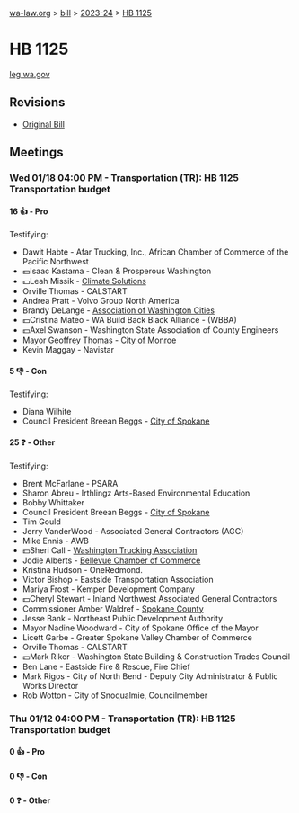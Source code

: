 [wa-law.org](/) > [bill](/bill/) > [2023-24](/bill/2023-24/) > [HB 1125](/bill/2023-24/hb/1125/)

# HB 1125
[leg.wa.gov](https://app.leg.wa.gov/billsummary?BillNumber=1125&Year=2023&Initiative=false)

## Revisions
* [Original Bill](1/)

## Meetings
### Wed 01/18 04:00 PM - Transportation (TR): HB 1125 Transportation budget
#### 16 👍 - Pro
Testifying:
* Dawit Habte - Afar Trucking, Inc., African Chamber of Commerce of the Pacific Northwest
* 💵Isaac Kastama - Clean & Prosperous Washington
* 💵Leah Missik - [Climate Solutions](/org/climate_solutions/)
* Orville Thomas - CALSTART
* Andrea Pratt - Volvo Group North America
* Brandy DeLange - [Association of Washington Cities](/org/association_of_washington_cities/)
* 💵Cristina Mateo - WA Build Back Black Alliance - (WBBA)
* 💵Axel Swanson - Washington State Association of County Engineers
* Mayor Geoffrey  Thomas  - [City of Monroe](/org/city_of_monroe/)
* Kevin Maggay - Navistar

#### 5 👎 - Con
Testifying:
* Diana Wilhite
* Council President Breean Beggs - [City of Spokane](/org/city_of_spokane/)

#### 25 ❓ - Other
Testifying:
* Brent McFarlane - PSARA
* Sharon Abreu - Irthlingz Arts-Based Environmental Education
* Bobby Whittaker
* Council President Breean Beggs - [City of Spokane](/org/city_of_spokane/)
* Tim Gould
* Jerry VanderWood - Associated General Contractors (AGC)
* Mike Ennis - AWB
* 💵Sheri Call - [Washington Trucking Association](/org/washington_trucking_association/)
* Jodie Alberts - [Bellevue Chamber of Commerce](/org/bellevue_chamber_of_commerce/)
* Kristina Hudson - OneRedmond.
* Victor Bishop - Eastside Transportation Association
* Mariya Frost - Kemper Development  Company
* 💵Cheryl Stewart - Inland Northwest Associated General Contractors
* Commissioner Amber Waldref - [Spokane County](/org/spokane_county/)
* Jesse Bank - Northeast Public Development Authority
* Mayor Nadine Woodward - City of Spokane Office of the Mayor
* Licett Garbe - Greater Spokane Valley Chamber of Commerce
* Orville Thomas - CALSTART
* 💵Mark Riker - Washington State Building & Construction Trades Council
* Ben Lane - Eastside Fire & Rescue, Fire Chief
* Mark  Rigos - City of North Bend - Deputy City Administrator & Public Works Director
* Rob Wotton  - City of Snoqualmie, Councilmember

### Thu 01/12 04:00 PM - Transportation (TR): HB 1125 Transportation budget
#### 0 👍 - Pro

#### 0 👎 - Con

#### 0 ❓ - Other
